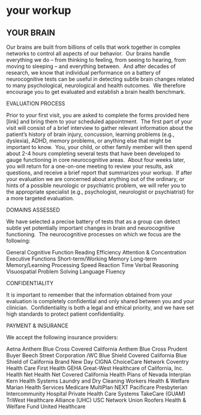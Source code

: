 # your workup

## YOUR BRAIN

Our brains are built from billions of cells that work together in complex networks to control all aspects of our behavior.  Our brains handle everything we do – from thinking to feeling, from seeing to hearing, from moving to sleeping – and everything between.  And after decades of research, we know that individual performance on a battery of neurocognitive tests can be useful in detecting subtle brain changes related to many psychological, neurological and health outcomes.  We therefore encourage you to get evaluated and establish a brain health benchmark.

EVALUATION PROCESS

Prior to your first visit, you are asked to complete the forms provided here [link] and bring them to your scheduled appointment.  The first part of your visit will consist of a brief interview to gather relevant information about the patient’s history of brain injury, concussion, learning problems (e.g., dyslexia), ADHD, memory problems, or anything else that might be important to know.  You, your child, or other family member will then spend about 2-4 hours completing several tests that have been developed to gauge functioning in core neurocognitive areas.  About four weeks later, you will return for a one-on-one meeting to review your results, ask questions, and receive a brief report that summarizes your workup.  If after your evaluation we are concerned about anything out of the ordinary, or hints of a possible neurologic or psychiatric problem, we will refer you to the appropriate specialist (e.g., psychologist, neurologist or psychiatrist) for a more targeted evaluation.

DOMAINS ASSESSED

We have selected a precise battery of tests that as a group can detect subtle yet potentially important changes in brain and neurocognitive functioning.  The neurocognitive processes on which we focus are the following:

General Cognitive Function
Reading Efficiency
Attention & Concentration
Executive Functions
Short-term/Working Memory
Long-term Memory/Learning
Processing Speed
Reaction Time
Verbal Reasoning
Visuospatial Problem Solving
Language Fluency

CONFIDENTIALITY

It is important to remember that the information obtained from your evaluation is completely confidential and only shared between you and your clinician.  Confidentiality is both a legal and ethical priority, and we have set high standards to protect patient confidentiality.

PAYMENT & INSURANCE

We accept the following insurance providers:

Aetna
Anthem Blue Cross Covered California
Anthem Blue Cross Prudent Buyer
Beech Street Corporation /WC
Blue Shield Covered California
Blue Shield of California
Brand New Day
CIGNA
ChoiceCare Network
Coventry Health Care
First Health
GEHA
Great-West Healthcare of California, Inc.
Health Net
Health Net Covered California
Health Plans of Nevada
Interplan
Kern Health Systems
Laundry and Dry Cleaning Workers Health & Welfare
Marian Health Services
Medicare
MultiPlan
NEXT
Pacificare
Presbyterian Intercommunity Hospital
Private Health Care Systems
TakeCare (GUAM)
TriWest Healthcare Alliance (UHC)
USC Network
Union Roofers Health & Welfare Fund
United Healthcare